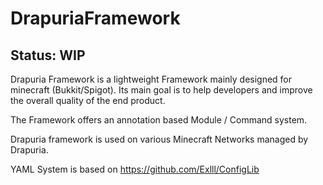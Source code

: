 # DrapuriaFramework

## Status: WIP

Drapuria Framework is a lightweight Framework mainly designed for minecraft (Bukkit/Spigot).
Its main goal is to help developers and improve the overall quality of the end product. 

The Framework offers an annotation based Module / Command system.

Drapuria framework is used on various Minecraft Networks managed by Drapuria.

YAML System is based on https://github.com/Exlll/ConfigLib

